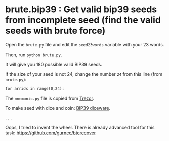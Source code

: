# brute.bip39 : Get valid bip39 seeds from incomplete seed (find the valid seeds with brute force)

Open the `brute.py` file and edit the `seed23words` variable with your 23 words.

Then, run `python brute.py`.

It will give you 180 possible valid BIP39 seeds.

If the size of your seed is not 24, change the number `24` from this line (from `brute.py`):

`for arridx in range(0,24):`

The `mnemonic.py` file is copied from <a href="https://raw.githubusercontent.com/trezor/python-mnemonic/master/mnemonic/mnemonic.py">Trezor</a>.


To make seed with dice and coin: <a href="https://github.com/taelfrinn/Bip39-diceware">BIP39 diceware</a>.

. . .

Oops, I tried to invent the wheel. There is already advanced tool for this task: https://github.com/gurnec/btcrecover

